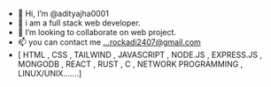 - 👋 Hi, I’m @adityajha0001
- 🤖 i am a full stack web developer.
- 💞️ I’m looking to collaborate on web project.
- 📫 you can contact me ...rockadi2407@gmail.com
- [ HTML  ,  CSS  ,  TAILWIND  ,  JAVASCRIPT  ,  NODE.JS  ,  EXPRESS.JS  ,  MONGODB  ,  REACT  ,  RUST  ,  C  ,  NETWORK PROGRAMMING  ,  LINUX/UNIX.......]
<!---
adityajha0001/adityajha0001 is a ✨ special ✨ repository because its `README.md` (this file) appears on your GitHub profile.
You can click the Preview link to take a look at your changes.
--->
